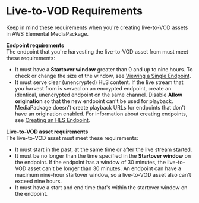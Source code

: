 # Live\-to\-VOD Requirements<a name="ltov-reqmts"></a>

Keep in mind these requirements when you're creating live\-to\-VOD assets in AWS Elemental MediaPackage\.

**Endpoint requirements**  
The endpoint that you're harvesting the live\-to\-VOD asset from must meet these requirements:
+ It must have a **Startover window** greater than 0 and up to nine hours\. To check or change the size of the window, see [Viewing a Single Endpoint](endpoints-view-one.md)\.
+ It must serve clear \(unencrypted\) HLS content\. If the live stream that you harvest from is served on an encrypted endpoint, create an identical, unencrypted endpoint on the same channel\. Disable **Allow origination** so that the new endpoint can't be used for playback\. MediaPackage doesn't create playback URLs for endpoints that don't have an origination enabled\. For information about creating endpoints, see [Creating an HLS Endpoint](endpoints-hls.md)\.

**Live\-to\-VOD asset requirements**  
The live\-to\-VOD asset must meet these requirements:
+ It must start in the past, at the same time or after the live stream started\.
+ It must be no longer than the time specified in the **Startover window** on the endpoint\. If the endpoint has a window of 30 minutes, the live\-to\-VOD asset can't be longer than 30 minutes\. An endpoint can have a maximum nine\-hour startover window, so a live\-to\-VOD asset also can't exceed nine hours\.
+ It must have a start and end time that's within the startover window on the endpoint\.